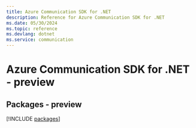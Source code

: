 ```yaml
---
title: Azure Communication SDK for .NET
description: Reference for Azure Communication SDK for .NET
ms.date: 05/30/2024
ms.topic: reference
ms.devlang: dotnet
ms.service: communication
---
```

# Azure Communication SDK for .NET - preview
## Packages - preview
[!INCLUDE [packages](communication-index.md)]